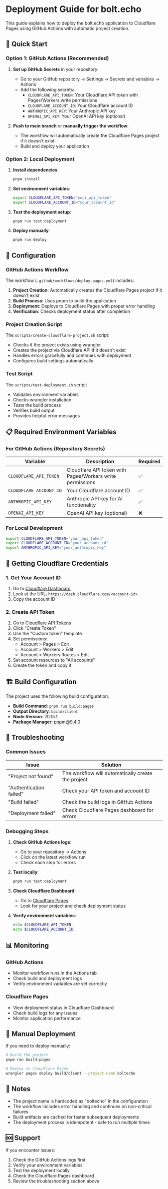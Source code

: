 # Deployment Guide for bolt.echo

This guide explains how to deploy the bolt.echo application to Cloudflare Pages using GitHub Actions with automatic project creation.

## 🚀 Quick Start

### Option 1: GitHub Actions (Recommended)

1. **Set up GitHub Secrets** in your repository:
   - Go to your GitHub repository → Settings → Secrets and variables → Actions
   - Add the following secrets:
     - `CLOUDFLARE_API_TOKEN`: Your Cloudflare API token with Pages/Workers write permissions
     - `CLOUDFLARE_ACCOUNT_ID`: Your Cloudflare account ID
     - `ANTHROPIC_API_KEY`: Your Anthropic API key
     - `OPENAI_API_KEY`: Your OpenAI API key (optional)

2. **Push to main branch** or **manually trigger the workflow**:
   - The workflow will automatically create the Cloudflare Pages project if it doesn't exist
   - Build and deploy your application

### Option 2: Local Deployment

1. **Install dependencies**:
   ```bash
   pnpm install
   ```

2. **Set environment variables**:
   ```bash
   export CLOUDFLARE_API_TOKEN="your_api_token"
   export CLOUDFLARE_ACCOUNT_ID="your_account_id"
   ```

3. **Test the deployment setup**:
   ```bash
   pnpm run test:deployment
   ```

4. **Deploy manually**:
   ```bash
   pnpm run deploy
   ```

## 🔧 Configuration

### GitHub Actions Workflow

The workflow (`.github/workflows/deploy-pages.yml`) includes:

1. **Project Creation**: Automatically creates the Cloudflare Pages project if it doesn't exist
2. **Build Process**: Uses pnpm to build the application
3. **Deployment**: Deploys to Cloudflare Pages with proper error handling
4. **Verification**: Checks deployment status after completion

### Project Creation Script

The `scripts/create-cloudflare-project.sh` script:

- Checks if the project exists using wrangler
- Creates the project via Cloudflare API if it doesn't exist
- Handles errors gracefully and continues with deployment
- Configures build settings automatically

### Test Script

The `scripts/test-deployment.sh` script:

- Validates environment variables
- Checks wrangler installation
- Tests the build process
- Verifies build output
- Provides helpful error messages

## 📋 Required Environment Variables

### For GitHub Actions (Repository Secrets)

| Variable | Description | Required |
|----------|-------------|----------|
| `CLOUDFLARE_API_TOKEN` | Cloudflare API token with Pages/Workers write permissions | ✅ |
| `CLOUDFLARE_ACCOUNT_ID` | Your Cloudflare account ID | ✅ |
| `ANTHROPIC_API_KEY` | Anthropic API key for AI functionality | ✅ |
| `OPENAI_API_KEY` | OpenAI API key (optional) | ❌ |

### For Local Development

```bash
export CLOUDFLARE_API_TOKEN="your_api_token"
export CLOUDFLARE_ACCOUNT_ID="your_account_id"
export ANTHROPIC_API_KEY="your_anthropic_key"
```

## 🔑 Getting Cloudflare Credentials

### 1. Get Your Account ID

1. Go to [Cloudflare Dashboard](https://dash.cloudflare.com)
2. Look at the URL: `https://dash.cloudflare.com/<account-id>`
3. Copy the account ID

### 2. Create API Token

1. Go to [Cloudflare API Tokens](https://dash.cloudflare.com/profile/api-tokens)
2. Click "Create Token"
3. Use the "Custom token" template
4. Set permissions:
   - Account > Pages > Edit
   - Account > Workers > Edit
   - Account > Workers Routes > Edit
5. Set account resources to "All accounts"
6. Create the token and copy it

## 🏗️ Build Configuration

The project uses the following build configuration:

- **Build Command**: `pnpm run build:pages`
- **Output Directory**: `build/client`
- **Node Version**: 20.15.1
- **Package Manager**: pnpm@9.4.0

## 🐛 Troubleshooting

### Common Issues

| Issue | Solution |
|-------|----------|
| "Project not found" | The workflow will automatically create the project |
| "Authentication failed" | Check your API token and account ID |
| "Build failed" | Check the build logs in GitHub Actions |
| "Deployment failed" | Check Cloudflare Pages dashboard for errors |

### Debugging Steps

1. **Check GitHub Actions logs**:
   - Go to your repository → Actions
   - Click on the latest workflow run
   - Check each step for errors

2. **Test locally**:
   ```bash
   pnpm run test:deployment
   ```

3. **Check Cloudflare Dashboard**:
   - Go to [Cloudflare Pages](https://dash.cloudflare.com/pages)
   - Look for your project and check deployment status

4. **Verify environment variables**:
   ```bash
   echo $CLOUDFLARE_API_TOKEN
   echo $CLOUDFLARE_ACCOUNT_ID
   ```

## 📊 Monitoring

### GitHub Actions

- Monitor workflow runs in the Actions tab
- Check build and deployment logs
- Verify environment variables are set correctly

### Cloudflare Pages

- View deployment status in Cloudflare Dashboard
- Check build logs for any issues
- Monitor application performance

## 🔄 Manual Deployment

If you need to deploy manually:

```bash
# Build the project
pnpm run build:pages

# Deploy to Cloudflare Pages
wrangler pages deploy build/client --project-name boltecho
```

## 📝 Notes

- The project name is hardcoded as "boltecho" in the configuration
- The workflow includes error handling and continues on non-critical failures
- Build artifacts are cached for faster subsequent deployments
- The deployment process is idempotent - safe to run multiple times

## 🆘 Support

If you encounter issues:

1. Check the GitHub Actions logs first
2. Verify your environment variables
3. Test the deployment locally
4. Check the Cloudflare Pages dashboard
5. Review the troubleshooting section above